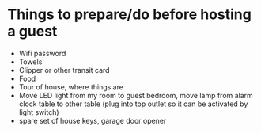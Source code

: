 Things to prepare/do before hosting a guest
===========================================

* Wifi password
* Towels
* Clipper or other transit card
* Food
* Tour of house, where things are
* Move LED light from my room to guest bedroom, move lamp from alarm clock table to other table (plug into top outlet so it can be activated by light switch)
* spare set of house keys, garage door opener
